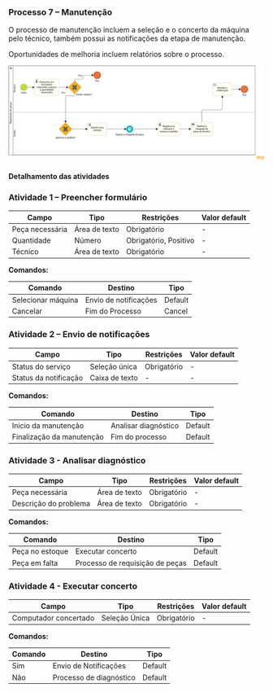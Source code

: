 ### Processo 7 – Manutenção

O processo de manutenção incluem a seleção e o concerto da máquina pelo técnico, também possui as notificações da etapa de manutenção.

Oportunidades de melhoria incluem relatórios sobre o processo.

![Modelo BPMN do Cadastro de Cliente](/docs/images/processos/requisicaoPecaBPMN.png "Modelo BPMN do Cadastro de Cliente.")

#### Detalhamento das atividades

### Atividade 1 – Preencher formulário 

| **Campo**       | **Tipo**        | **Restrições**          | **Valor default** |
|-----------------|----------------|-------------------------|-------------------|
| Peça necessária | Área de texto  | Obrigatório             | -                 |
| Quantidade      | Número         | Obrigatório, Positivo   | -                 |
| Técnico         | Área de texto  | Obrigatório             | -                 |

**Comandos:**

| **Comando**     | **Destino**               | **Tipo**   |
|---------------|--------------------------|-----------|
| Selecionar máquina | Envio de notificações| Default   |
| Cancelar | Fim do Processo| Cancel   |

### Atividade 2 – Envio de notificações

| **Campo**   | **Tipo**        | **Restrições**         | **Valor default** |
|------------|----------------|----------------------|-------------------|
| Status do serviço    | Seleção única | Obrigatório           | -       |
| Status da notificação| Caixa de texto| -           | -                 |


**Comandos:**

| **Comando**        | **Destino**                   | **Tipo**  |
|-------------------|--------------------------------|-----------|
| Inicio da manutenção| Analisar diagnóstico         | Default   |
| Finalização da manutenção| Fim do processo         | Default   |



### Atividade 3 - Analisar diagnóstico

| **Campo**            | **Tipo**         | **Restrições**      | **Valor default** |
|---------------------|-----------------|---------------------|-------------------|
| Peça necessária     | Área de texto   | Obrigatório         | -                 |
| Descrição do problema| Área de texto   | Obrigatório         | -                 |

**Comandos:**

| **Comando**        | **Destino**                      | **Tipo**  |
|-------------------|-----------------------------------|-----------|
| Peça no estoque   | Executar concerto                 | Default   |
| Peça em falta     | Processo de requisição de peças   | Default   |


### Atividade 4 - Executar concerto

| **Campo**            | **Tipo**         | **Restrições**      | **Valor default** |
|---------------------|-----------------|---------------------|-------------------|
| Computador concertado| Seleção Única   | Obrigatório         | -                 |

**Comandos:**

| **Comando**        | **Destino**                      | **Tipo**  |
|-------------------|-----------------------------------|-----------|
| Sim               | Envio de Notificações             | Default   |
| Não               | Processo de diagnóstico           | Default   |
